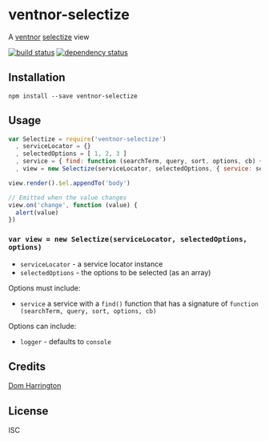 # ventnor-selectize

A [ventnor](https://github.com/bengourley/ventnor) [selectize](https://github.com/brianreavis/selectize.js) view

[![build status](https://secure.travis-ci.org/domharrington/ventnor-selectize.svg)](http://travis-ci.org/domharrington/ventnor-selectize)
[![dependency status](https://david-dm.org/domharrington/ventnor-selectize.svg)](https://david-dm.org/domharrington/ventnor-selectize)

## Installation

```
npm install --save ventnor-selectize
```

## Usage
```js
var Selectize = require('ventnor-selectize')
  , serviceLocator = {}
  , selectedOptions = [ 1, 2, 3 ]
  , service = { find: function (searchTerm, query, sort, options, cb) {} }
  , view = new Selectize(serviceLocator, selectedOptions, { service: service })

view.render().$el.appendTo('body')

// Emitted when the value changes
view.on('change', function (value) {
  alert(value)
})

```

### `var view = new Selectize(serviceLocator, selectedOptions, options)`

- `serviceLocator` - a service locator instance
- `selectedOptions` - the options to be selected (as an array)

Options must include:
- `service` a service with a `find()` function that has a signature of `function (searchTerm, query, sort, options, cb)`

Options can include:
- `logger` - defaults to `console`

## Credits
[Dom Harrington](https://github.com/domharrington/)

## License

ISC
